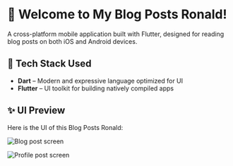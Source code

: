 # 🌟 Welcome to My Blog Posts Ronald!

A cross-platform mobile application built with Flutter, designed for reading blog posts on both iOS and Android devices.

## 🚀 Tech Stack Used

- **Dart** – Modern and expressive language optimized for UI  
- **Flutter** – UI toolkit for building natively compiled apps  

## ✨ UI Preview

Here is the UI of this Blog Posts Ronald:

![Blog post screen](https://github.com/RonaldGustavo/blogpost-flutter-dart/tree/master/assets/images/blogpost.png)

![Profile post screen](https://github.com/RonaldGustavo/blogpost-flutter-dart/tree/master/assets/images/profile.png)
